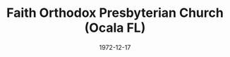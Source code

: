 ---
date: &id001 1972-12-17
end_date: null
location:
  address: null
  city: Ocala
  state: FL
minister:
- end: 1979-01-01
  name: John Thompson
  start: 1974-01-01
  type: Pastor
- end: 1982-01-01
  name: Gerald Quarles
  start: 1979-01-01
  type: Pastor
- end: 1988-01-01
  name: John Fikkert
  start: 1983-01-01
  type: Pastor
- end: 1997-01-01
  name: Ted Gray
  start: 1990-01-01
  type: Pastor
- end: 2001-01-01
  name: Richard Miller
  start: 1998-01-01
  type: Pastor
- end: 2009-01-01
  name: Chad Sadorf
  start: 2002-01-01
  type: Pastor
- end: 2013-12-31
  name: Gregory Hoadley
  start: 2010-01-01
  type: Pastor
ministers:
- John Thompson
- Gerald Quarles
- John Fikkert
- Ted Gray
- Richard Miller
- Chad Sadorf
- Gregory Hoadley
name: Faith Orthodox Presbyterian Church
names:
- end: 2013-12-31
  name: Faith Orthodox Presbyterian Church
  start: 1972-12-17
- end: 2002-12-31
  name: Community Orthodox Presbyterian Church
  start: 2000-01-01
origination_date: *id001
raw_data: "FLORIDA  Ocala\nFaith Orthodox Presbyterian Church  (December 17, 1972\u2013\
  December 31, 2013)\n(from 2000 to 2002, Community Orthodox Presbyterian Church)\n\
  Pastors: John Thompson, 1974\u201379\nGerald Quarles, 1979\u201382\nJohn Fikkert,\
  \ 1983\u201388\nTed Gray, 1990\u201397\nRichard Miller, 1998\u20132001\nChad Sadorf,\
  \ 2002\u20139\nGregory Hoadley, 2010\u201313"
received_from: null
states:
- FL
status:
  active: false
  end_date: 2013-12-31
  reason: null
  received_from: null
  withdrawal_to: null
title: Faith Orthodox Presbyterian Church (Ocala FL)
year_established:
- 1972

---
